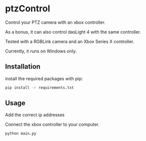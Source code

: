 # ptzControl

Control your PTZ camera with an xbox controller.

As a bonus, it can also control dasLight 4 with the same controller.


Tested with a RGBLink camera and an Xbox Series X controller.




Currently, it runs on Windows only.

## Installation

install the required packages with pip:
```bash
pip install -r requirements.txt
```

## Usage
Add the correct ip addresses

Connect the xbox controller to your computer.

```bash
python main.py
````
